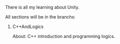  There is all my learning about Unity.

 All sections will be in the branchs:

1. C++AndLogics

   About: C++ introduction and programming logics.

